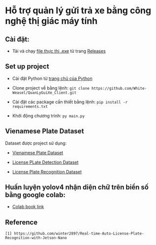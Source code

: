 # Hỗ trợ quản lý gửi trả xe bằng công nghệ thị giác máy tính

<!-- 
### Table of Contents

- [Real-time Auto License Plate Recognition with Jetson Nano](#real-time-auto-license-plate-recognition-with-jetson-nano)
    - [Table of Contents](#table-of-contents)
  - [Pipeline](#pipeline)
  - [Setting up your Jetson](./doc/jetson-setup.md)
  - [Vienamese Plate Dataset](./doc/dataset.md)
  - [License PLate Detection](./doc/plate-detect.md)
  - [License Plate Recognition](./doc/plate-ocr.md)
  - [Trained Models](#trained-models)
  - [Reference](#reference)
-->
## Cài đặt:

* Tải và chạy [file thực thi .exe](https://github.com/White-Weasel/QuanLyGuiXe_Client/releases/download/v0.02-beta/Quan_Ly_Do_Xe.exe) từ trang [Releases](https://github.com/White-Weasel/QuanLyGuiXe_Client/releases)

## Set up project

- Cài đặt Python từ [trang chủ của Python](https://www.python.org/)

- Clone project về bằng lệnh:
`git clone https://github.com/White-Weasel/QuanLyGuiXe_Client.git`

- Cài đặt các package cần thiết bằng lệnh:
`pip install -r requirements.txt`
- Khởi động chương trình: `py main.py`

## Vienamese Plate Dataset
Dataset được project sử dụng:

* [Vienamese Plate Dataset](https://github.com/winter2897/Real-time-Auto-License-Plate-Recognition-with-Jetson-Nano/blob/main/doc/dataset.md)

* [License PLate Detection Dataset](https://drive.google.com/file/d/1KLK-DWgT3VoQH4fcTxAt2eB3sm7DGWAf/view?usp=sharing "plate dataset")

* [License Plate Recognition Dataset](https://drive.google.com/file/d/1Mdtfn39Jt53u9Y81jhoM-7pdQT7B_dF6/view?usp=sharing "ocr dataset")
          
## Huấn luyện yolov4 nhận diện chữ trên biển số bằng google colab:

* [Colab book link](https://colab.research.google.com/drive/1eHyKucynn30R5argUfVgyRcBoe7V5B0B)

<!--
* [License Plate Recognition](./doc/plate-ocr.md)

## Trained Models

 **1. License PLate Detection:**

|Network         |FPS |num_class|Model| 
|----------------|----|---------|-----|
|SSD-Mobilenet-v1|40  |1        |[link](https://drive.google.com/file/d/1eBO1UzZkp4pa5b966Un1oBwccdtt5ID_/view?usp=sharing)|
|YoloV4          |None|1        |[link](https://drive.google.com/file/d/1eG0ccO0HvberUiesS380zQNTJM3eHn_m/view?usp=sharing)|
|YoloV4-tiny     |None|1        |[link](https://drive.google.com/file/d/1ZLno2-e7yXnJs0wo9tVXq7bvqT-9Jawm/view?usp=sharing)|
|Wpod            |10  |1        |[link](https://drive.google.com/file/d/1pUHHPu31QQittRnKIXRmhAe1j-diCv1N/view?usp=sharing)|

**2. License Plate Recognition:**

|Network         |FPS |num_class|Model| 
|----------------|----|---------|-----|
|SSD-Mobilenet-v1|40  |36       |[link](https://drive.google.com/file/d/1wTTWONFUXRBtSKA-Cq3snL21KXCB80PS/view?usp=sharing)|
|SVM             |None|36       |[link](https://drive.google.com/file/d/1rmQi7NwKAeunvmB8dF_SUi2JVEmRop4g/view?usp=sharing)|

-->
## Reference

```
[1] https://github.com/winter2897/Real-time-Auto-License-Plate-Recognition-with-Jetson-Nano
```

